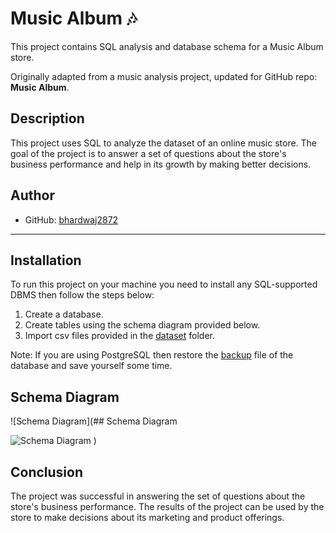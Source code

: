 # Music Album 🎶

This project contains SQL analysis and database schema for a Music Album store.

Originally adapted from a music analysis project, updated for GitHub repo: **Music Album**.
## Description

This project uses SQL to analyze the dataset of an online music store. The goal of the project is to answer a set of questions about the store's business performance and help in its growth by making better decisions.
## Author
- GitHub: [bhardwaj2872](https://github.com/bhardwaj2872)

---

## Installation

To run this project on your machine you need to install any SQL-supported DBMS then follow the steps below:
1. Create a database.
2. Create tables using the schema diagram provided below.
3. Import csv files provided in the <a href="https://github.com/bhardwaj2872/music_album_project/tree/main/dataset">dataset</a> folder.

Note: If you are using PostgreSQL then restore the <a href="https://github.com/bhardwaj2872/music_album_project/blob/main/music_store_db_backup
">backup</a> file of the database and save yourself some time.

## Schema Diagram

![Schema Diagram](## Schema Diagram

![Schema Diagram](https://github.com/avishek09/Music-Store-Analysis/assets/75924699/993e1d5d-0ae0-4034-9e20-202a2916c84c)
)


## Conclusion

The project was successful in answering the set of questions about the store's business performance. The results of the project can be used by the store to make decisions about its marketing and product offerings.


<!--## How to Contribute

If you created an application or package and would like other developers to contribute it, you can include guidelines for how to do so. The [Contributor Covenant](https://www.contributor-covenant.org/) is an industry standard, but you can always write your own if you'd prefer.-->



<!-- ## Conclusion

The project was successful in answering the set of questions about the store's business performance. The results of the project can be used by the store to make decisions about its marketing and product offerings.


I hope this is helpful! -->
